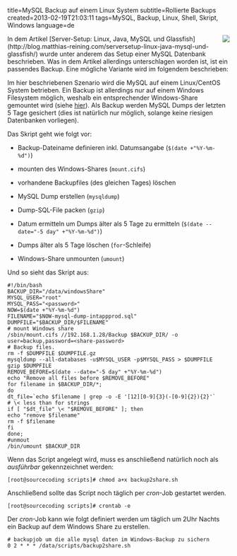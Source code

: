 title=MySQL Backup auf einem Linux System
subtitle=Rollierte Backups
created=2013-02-19T21:03:11
tags=MySQL, Backup, Linux, Shell, Skript, Windows
language=de

<img src="http://blog.matthias-reining.com/img/article-images/backup.png" style="float: right;">
In dem Artikel [Server-Setup: Linux, Java, MySQL und Glassfish](http://blog.matthias-reining.com/serversetup-linux-java-mysql-und-glassfish/)
wurde unter anderem das Setup einer MySQL Datenbank beschrieben. Was in dem Artikel
allerdings unterschlagen worden ist, ist ein passendes Backup. Eine mögliche 
Variante wird im folgendem beschrieben:

Im hier beschriebenen Szenario wird die MySQL auf einem Linux/CentOS System betrieben. 
Ein Backup ist allerdings nur auf einem Windows Filesystem möglich, weshalb ein 
entsprechender Windows-Share gemountet wird (siehe [hier](http://blog.matthias-reining.com/cronjob-fehlermeldung--mountcifs-command-not-found/)).
Als Backup werden MySQL Dumps der letzten 5 Tage gesichert (dies ist natürlich nur 
möglich, solange keine riesigen Datenbanken vorliegen).

Das Skript geht wie folgt vor:

* Backup-Dateiname definieren inkl. Datumsangabe (`$(date +"%Y-%m-%d")`)

* mounten des Windows-Shares (`mount.cifs`)

* vorhandene Backupfiles (des gleichen Tages) löschen

* MySQL Dump erstellen (`mysqldump`)

* Dump-SQL-File packen (`gzip`)

* Datum ermitteln um Dumps älter als 5 Tage zu ermitteln (`$(date --date="-5 day" +"%Y-%m-%d")`)

* Dumps älter als 5 Tage löschen (`for`-Schleife)

* Windows-Share unmounten (`umount`)


Und so sieht das Skript aus:

    #!/bin/bash
    BACKUP_DIR="/data/windowsShare"
    MYSQL_USER="root"
    MYSQL_PASS="<password>"
    NOW=$(date +"%Y-%m-%d")
    FILENAME="$NOW-mysql-dump-intappprod.sql"
    DUMPFILE="$BACKUP_DIR/$FILENAME"
    # mount Windows share
    /sbin/mount.cifs //192.168.1.28/Backup $BACKUP_DIR/ -o user=backup,password=<share-password>
    # Backup files.
    rm -f $DUMPFILE $DUMPFILE.gz
    mysqldump --all-databases -u$MYSQL_USER -p$MYSQL_PASS > $DUMPFILE
    gzip $DUMPFILE
    REMOVE_BEFORE=$(date --date="-5 day" +"%Y-%m-%d")
    echo "Remove all files before $REMOVE_BEFORE"
    for filename in $BACKUP_DIR/*;
    do
    dt_file=`echo $filename | grep -o -E '[12][0-9]{3}(-[0-9]{2}){2}'`
    # \< less than for strings
    if [ "$dt_file" \< "$REMOVE_BEFORE" ]; then
    echo "remove $filename"
    rm -f $filename
    fi
    done;
    #unmout
    /bin/umount $BACKUP_DIR

Wenn das Script angelegt wird, muss es anschließend natürlich noch als *ausführbar*
gekennzeichnet werden:

    [root@sourcecoding scripts]# chmod a+x backup2share.sh

Anschließend sollte das Script noch täglich per *cron*-Job gestartet werden.

    [root@sourcecoding scripts]# crontab -e

Der *cron*-Job kann wie folgt definiert werden um täglich um 2Uhr Nachts ein Backup
auf dem Windows Share zu erstellen.

    # backupjob um die alle mysql daten im Windows-Backup zu sichern 
    0 2 * * * /data/scripts/backup2share.sh

